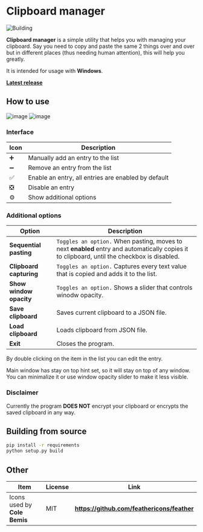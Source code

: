 # Clipboard manager

![Building](https://github.com/Reyuu/clipboard-manager/workflows/Building/badge.svg)

**Clipboard manager** is a simple utility that helps you with managing your clipboard. Say you need to copy and paste the same 2 things over and over but in different places (thus needing human attention), this will help you greatly.

It is intended for usage with **Windows**.

**[Latest release](https://github.com/Reyuu/clipboard-manager/releases/latest)**

## How to use
![image](https://user-images.githubusercontent.com/7038406/87594934-09f83900-c6ee-11ea-9187-66227e970be5.png)
![image](https://user-images.githubusercontent.com/7038406/87594952-0fee1a00-c6ee-11ea-89b6-9d33f6262a20.png)

### Interface

|Icon|Description|
|--------|-----------|
|➕|Manually add an entry to the list|
|➖|Remove an entry from the list|
|✅|Enable an entry, all entries are enabled by default|
|❎|Disable an entry|
|⚙|Show additional options|

### Additional options

|Option|Description|
|----|----|
|**Sequential pasting**|`Toggles an option.` When pasting, moves to next **enabled** entry and automatically copies it to clipboard, until the checkbox is disabled.|
|**Clipboard capturing**|`Toggles an option.` Captures every text value that is copied and adds it to the list.|
|**Show window opacity**|`Toggles an option.` Shows a slider that controls winodw opacity.|
|**Save clipboard**|Saves current clipboard to a JSON file.|
|**Load clipboard**|Loads clipboard from JSON file.|
|**Exit**|Closes the program.|

By double clicking on the item in the list you can edit the entry.

Main window has stay on top hint set, so it will stay on top of any window. You can minimalize it or use window opacity slider to make it less visible.

### Disclaimer

Currently the program **DOES NOT** encrypt your clipboard or encrypts the saved clipboard in any way.

## Building from source

```bash
pip install -r requirements
python setup.py build
```

## Other

|Item|License|Link|
|-|-|-|
|Icons used by **Cole Bemis**|MIT|**https://github.com/feathericons/feather**|
